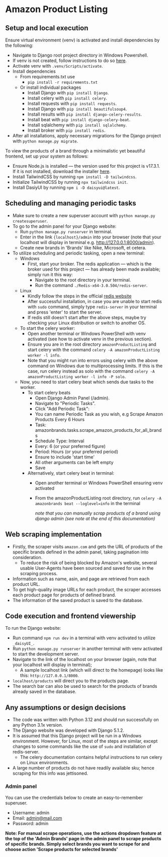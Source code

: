 # Amazon Product Listing
## Setup and local execution

Ensure virtual environment (venv) is activated and install dependencies by the following:
- Navigate to Django root project directory in Windows Powershell.
- If venv is not created, follow instructions to do so [here](https://docs.python.org/3/library/venv.html).
- Activate venv with `.venv/Scripts/activate`.
- Install dependencies
  - From requirements.txt use 
    - `pip install -r requirements.txt`
  - Or install individual packages
    - Install Django with `pip install Django`.
    - Install celery with `pip install celery`.
    - Install requests with `pip install requests`.
    - Install Django with `pip install beautifulsoup4`.
    - Install results with `pip install django-celery-results`.
    - Install beat with `pip install django-celery-beat`.
    - Install sqlalchemy with `pip install sqlalchemy`.
    - Install broker with `pip install redis`.
- After all installations, apply necessary migrations for the Django project with `python manage.py migrate`.

To view the products of a brand through a minimalistic yet beautiful frontend, set up your system as follows:
+ Ensure Node.js is installed — the version used for this project is v17.3.1. If it is not installed, download the installer [here](https://nodejs.org/en/download).
+ Install TailwindCSS by running `npm install -D tailwindcss`.
+ Initialize TailwindCSS by running `npx tailwindcss init`.
+ Install DasiyUI by running `npm i -D daisyui@latest`.

## Scheduling and managing periodic tasks
- Make sure to create a new superuser account with `python manage.py createsuperuser`.
- To go to the admin panel for your Django website:
  - Run `python manage.py runserver` in terminal.
  - Enter in the link `{localhost}/admin` into your browser (note that your localhost will display in terminal e.g. http://127.0.0.1:8000/admin).
  - Create new brands in 'Brands' like Nike, Microsoft, et cetera.
- To utilize scheduling and periodic tasking, open a new terminal:
  - Windows
    - First, start your broker. The redis application — which is the broker used for this project — has already been made available; simply run it this way:
      - Navigate to the root directory in your terminal.
      - Run the command `./Redis-x64-3.0.504/redis-server`.
  - Linux
    - Kindly follow the steps in the official [redis website](https://redis.io/docs/latest/operate/oss_and_stack/install/install-redis/install-redis-on-linux/)
    - After successful installation, in case you are unable to start redis with `sudo` command, simply type `redis-server` in your terminal and press 'enter' to start the server.
    - If redis still doesn't start after the above steps, maybe try checking your Linux distribution or switch to another OS.
  - To start the celery worker:
    - Open another terminal or Windows PowerShell with venv activated (see how to activate venv in the previous section).
    - Ensure you are in the root directory `amazonProductListing` and start celery with the command `celery -A amazonProductListing worker -l info`.
    - Note that you might run into errors using celery with the above command on Windows due to multiprocessing limits. If this is the case, run celery instead as solo with the command `celery -A amazonProductListing worker -l info -P solo`.
  - Now, you need to start celery beat which sends due tasks to the worker.
    - To start celery beats
      - Open Django Admin Panel (/admin).
      - Navigate to "Periodic Tasks".
      - Click "Add Periodic Task":
      - You can name Periodic Task as you wish, e.g Scrape Amazon Products Every 6 Hours
      - Task: amazonbrands.tasks.scrape_amazon_products_for_all_brands
      - Schedule Type: Interval
      - Every: 6 (or your preferred figure)
      - Period: Hours (or your preferred period)
      - Ensure to include 'start time'
      - All other arguments can be left empty
      - Save
    - Alternatively, start celery beat in terminal:
      - Open another terminal or Windows PowerShell ensuring venv activated
      - From the amazonProductListing root directory, run `celery -A amazonbrands beat --loglevel=info` in the terminal

        *note that you can manually scrap products of a brand using django admin (see note at the end of this documentation)*

## Web scraping implementation
- Firstly, the scraper visits `amazon.com` and gets the URL of products of the specific brands defined in the admin panel, taking pagination into consideration.
  - To reduce the risk of being blocked by Amazon's website, several usable User-Agents have been sourced and saved for use in the scraping process.
- Information such as name, asin, and page are retrieved from each product URL.
- To get high-quality image URLs for each product, the scraper accesses each product page for products of defined brand.
- The information of the saved product is saved to the database.

## Code execution and frontend viewership
To run the Django website:
- Run command `npm run dev` in a terminal with venv activated to utilize `_daisyUI_`.
- Run `python manage.py runserver` in another terminal with venv activated to start the development server.
- Navigate to the link of the localhost on your browser (again, note that your localhost will display in terminal);
  - A sample localhost link (which will direct to the homepage) looks like this: `http://127.0.0.1/8000`.
- `localhost/products` will direct you to the products page.
- The search bar can also be used to search for the products of brands already saved in the database.

## Any assumptions or design decisions
- The code was written with Python 3.12 and should run successfully on any Python 3.1x version.
- The Django website was developed with Django 5.1.2.
- It is assumed that this Django project will be run in a Windows environment. However, for Linux, most of the steps are similar, except changes to some commands like the use of `sudo` and installation of redis-server.
  - The celery documentation contains helpful instructions to run celery on Linux environments.
- A large number of products do not have readily available sku; hence scraping for this info was jettisoned.

### Admin panel
You can use the credentials below to create an easy-to-remember superuser.
- Username: admin
- Email: admin@mail.com
- Password: admin

**Note:  For manual scrape operations, use the actions dropdown feature at the top of the 'Admin Brands' page in the admin panel to scrape products of specific brands. Simply select brands you want to scrape for and choose action 'Scrape products for selected brands'**